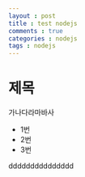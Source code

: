 ```yaml
---
layout : post
title : test nodejs
comments : true
categories : nodejs
tags : nodejs
---
```


# 제목

가나다라마바사

- 1번
- 2번
- 3번

ddddddddddddddd
